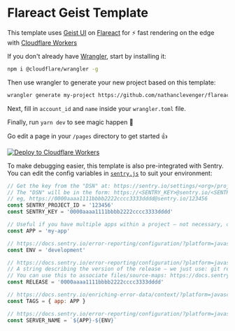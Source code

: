 # Flareact Geist Template

This template uses [Geist UI](https://react.geist-ui.dev) on [Flareact](https://flareact.com) for ⚡️ fast rendering on the edge with [Cloudflare Workers](https://workers.cloudflare.com)

If you don't already have [Wrangler](https://github.com/cloudflare/wrangler), start by installing it:

```bash
npm i @cloudflare/wrangler -g
```

Then use wrangler to generate your new project based on this template:

```bash
wrangler generate my-project https://github.com/nathanclevenger/flareact-geist-template
```

Next, fill in `account_id` and `name` inside your `wrangler.toml` file.

Finally, run `yarn dev` to see magic happen 🎉

Go edit a page in your `/pages` directory to get started 👍

[![Deploy to Cloudflare Workers](https://deploy.workers.cloudflare.com/button?paid=true)](https://deploy.workers.cloudflare.com/?url=https://github.com/nathanclevenger/flareact-geist-template&paid=true)

To make debugging easier, this template is also pre-integrated with Sentry.
You can edit the config variables in [`sentry.js`](https://github.com/bustle/cf-sentry/blob/master/sentry.js) to suit your environment:

```js
// Get the key from the "DSN" at: https://sentry.io/settings/<org>/projects/<project>/keys/
// The "DSN" will be in the form: https://<SENTRY_KEY>@sentry.io/<SENTRY_PROJECT_ID>
// eg, https://0000aaaa1111bbbb2222cccc3333dddd@sentry.io/123456
const SENTRY_PROJECT_ID = '123456'
const SENTRY_KEY = '0000aaaa1111bbbb2222cccc3333dddd'

// Useful if you have multiple apps within a project – not necessary, only used in TAGS and SERVER_NAME below
const APP = 'my-app'

// https://docs.sentry.io/error-reporting/configuration/?platform=javascript#environment
const ENV = 'development'

// https://docs.sentry.io/error-reporting/configuration/?platform=javascript#release
// A string describing the version of the release – we just use: git rev-parse --verify HEAD
// You can use this to associate files/source-maps: https://docs.sentry.io/cli/releases/#upload-files
const RELEASE = '0000aaaa1111bbbb2222cccc3333dddd'

// https://docs.sentry.io/enriching-error-data/context/?platform=javascript#tagging-events
const TAGS = { app: APP }

// https://docs.sentry.io/error-reporting/configuration/?platform=javascript#server-name
const SERVER_NAME = `${APP}-${ENV}`
```

